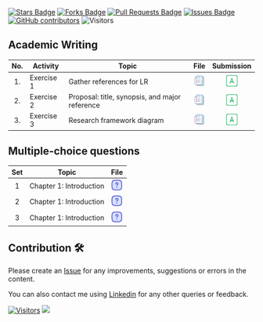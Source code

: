 <a href="https://github.com/drshahizan/research-design/stargazers"><img src="https://img.shields.io/github/stars/drshahizan/research-design" alt="Stars Badge"/></a>
<a href="https://github.com/drshahizan/research-design/network/members"><img src="https://img.shields.io/github/forks/drshahizan/research-design" alt="Forks Badge"/></a>
<a href="https://github.com/drshahizan/research-design/pulls"><img src="https://img.shields.io/github/issues-pr/drshahizan/research-design" alt="Pull Requests Badge"/></a>
<a href="https://github.com/drshahizan/research-design"><img src="https://img.shields.io/github/issues/drshahizan/research-design" alt="Issues Badge"/></a>
<a href="https://github.com/drshahizan/research-design/graphs/contributors"><img alt="GitHub contributors" src="https://img.shields.io/github/contributors/drshahizan/research-design?color=2b9348"></a>
![Visitors](https://api.visitorbadge.io/api/visitors?path=https%3A%2F%2Fgithub.com%2Fdrshahizan%2MCSD1043&labelColor=%23d9e3f0&countColor=%23697689&style=flat)

## Academic Writing

| No. | Activity | Topic | File | Submission |
| :-----: | ------ | ------ | :-----: | :-----: | 
| 1. | Exercise 1 | Gather references for LR | <a href="exer1" ><img src="../images/rfp.png" width="24px" height="24px" ></a> | <a href="exer1.md#submission" ><img src="../images/answer.png" width="24px" height="24px" ></a> | 
| 2. | Exercise 2 | Proposal: title, synopsis, and major reference | <a href="exer1.md" ><img src="../images/rfp.png" width="24px" height="24px" ></a> | <a href="exer1.md#submission" ><img src="../images/answer.png" width="24px" height="24px" ></a> | 
| 3. | Exercise 3 | Research framework diagram | <a href="exer1.md" ><img src="../images/rfp.png" width="24px" height="24px" ></a> | <a href="exer1.md#submission" ><img src="../images/answer.png" width="24px" height="24px" ></a> | 

## Multiple-choice questions
| Set | Topic  | File | 
| :-----: |  ------ | :-----: | 
| 1 | Chapter 1: Introduction  | <a href="./mcq/mcq1.md" ><img src="../images/question.svg" width="24px" height="24px" ></a> | <a href="" ><img src="../images/answer.png" width="24px" height="24px" ></a> |
| 2 | Chapter 1: Introduction  | <a href="./mcq/mcq2.md" ><img src="../images/question.svg" width="24px" height="24px" ></a> | <a href="" ><img src="../images/answer.png" width="24px" height="24px" ></a> |
| 3 | Chapter 1: Introduction  | <a href="./mcq/mcq3.md" ><img src="../images/question.svg" width="24px" height="24px" ></a> | <a href="" ><img src="../images/answer.png" width="24px" height="24px" ></a> |


## Contribution 🛠️
Please create an [Issue](https://github.com/drshahizan/research-design/issues) for any improvements, suggestions or errors in the content.

You can also contact me using [Linkedin](https://www.linkedin.com/in/drshahizan/) for any other queries or feedback.

[![Visitors](https://api.visitorbadge.io/api/visitors?path=https%3A%2F%2Fgithub.com%2Fdrshahizan&labelColor=%23697689&countColor=%23555555&style=plastic)](https://visitorbadge.io/status?path=https%3A%2F%2Fgithub.com%2Fdrshahizan)
![](https://hit.yhype.me/github/profile?user_id=81284918)

